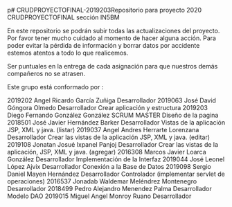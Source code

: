 p# CRUDPROYECTOFINAL-2019203Repositorio para proyecto 2020 CRUDPROYECTOFINAL sección IN5BM

En este repositorio se podrán subir todas las actualizaciones del proyecto. Por favor tener mucho cuidado al momento de hacer alguna acción.
Para poder evitar la pérdida de información y borrar datos por accidente estemos atentos a todo lo que realicemos.

Ser puntuales en la entrega de cada asignación para que nuestros demás compañeros no se atrasen.

Este grupo está conformado por :


2019202    Angel Ricardo        García Zuñiga           Desarrollador 
2019063    José David           Góngora Olmedo          Desarrollador Crear aplicación y estructura
2019203    Diego Fernando       González González       SCRUM MASTER    Diseño de la pagina
2018501    José Javier          Hernández Barker        Desarrollador Vistas de la aplicación JSP, XML y java. (listar)
2019037    Angel Andres         Herrarte Lorenzana      Desarrollador Crear las vistas de la aplicación JSP, XML y java. (editar)
2019108    Jonatan Josué        Ixpanel Panjoj          Desarrollador Crear las vistas de la aplicación, JSP, XML y java. (agregar)
2016308    Marcos Javier        Loarca González         Desarrollador Implementación de la Interfaz
2019044    José Leonel          López Ajvix             Desarrollador Conexión a la Base de Datos
2019098    Sergio Daniel        Mayen Hernández         Desarrollador Controlador (implementar servlet de operaciones)
2016537    Jonadab Waldemar     Meléndrez Montenegro    Desarrollador
2018499    Pedro Alejandro      Menendez Palma          Desarrollador Modelo DAO 
2019015    Miguel Angel         Monroy Ruano            Desarrollador
